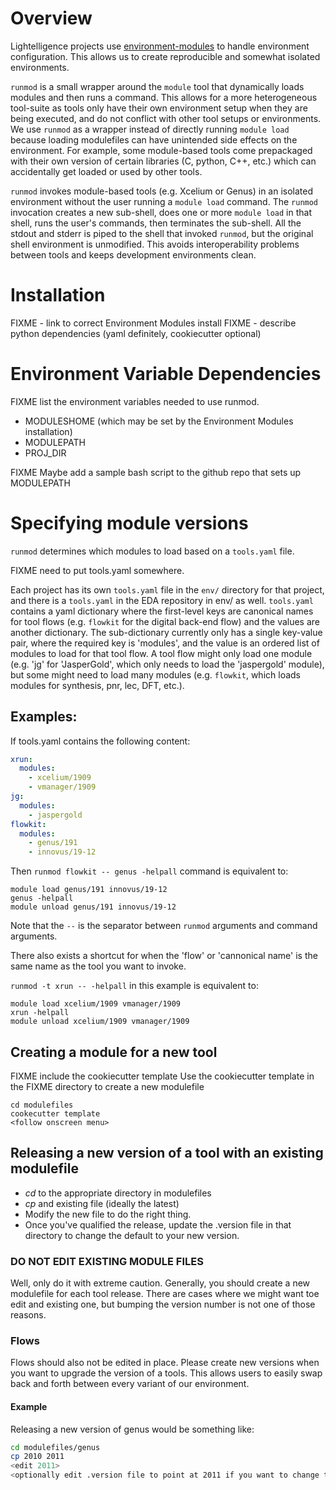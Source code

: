 # Overview
Lightelligence projects use [environment-modules](https://modules.readthedocs.io/en/latest/index.html) to handle environment configuration.
This allows us to create reproducible and somewhat isolated environments.

`runmod` is a small wrapper around the `module` tool that dynamically loads modules and then runs a command.
This allows for a more heterogeneous tool-suite as tools only have their own environment setup when they are being executed, and do not conflict with other tool setups or environments.
We use `runmod` as a wrapper instead of directly running `module load` because loading modulefiles can have unintended side effects on the environment.
For example, some module-based tools come prepackaged with their own version of certain libraries (C, python, C++, etc.) which can accidentally get loaded or used by other tools.

`runmod` invokes module-based tools (e.g. Xcelium or Genus) in an isolated environment without the user running a `module load` command.
The `runmod` invocation creates a new sub-shell, does one or more `module load` in that shell, runs the user's commands, then terminates the sub-shell.
All the stdout and stderr is piped to the shell that invoked `runmod`, but the original shell environment is unmodified.
This avoids interoperability problems between tools and keeps development environments clean.

# Installation
FIXME - link to correct Environment Modules install
FIXME - describe python dependencies (yaml definitely, cookiecutter optional)

# Environment Variable Dependencies
FIXME list the environment variables needed to use runmod.

* MODULESHOME (which may be set by the Environment Modules installation)
* MODULEPATH
* PROJ_DIR

FIXME Maybe add a sample bash script to the github repo that sets up MODULEPATH

# Specifying module versions
`runmod` determines which modules to load based on a `tools.yaml` file.

FIXME need to put tools.yaml somewhere.

Each project has its own `tools.yaml` file in the `env/` directory for that project, and there is a `tools.yaml` in the EDA repository in env/ as well.
`tools.yaml` contains a yaml dictionary where the first-level keys are canonical names for tool flows (e.g. `flowkit` for the digital back-end flow) and the values are another dictionary.
The sub-dictionary currently only has a single key-value pair, where the required key is 'modules', and the value is an ordered list of modules to load for that tool flow.
A tool flow might only load one module (e.g. 'jg' for 'JasperGold', which only needs to load the 'jaspergold' module), but some might need to load many modules (e.g. `flowkit`, which loads modules for synthesis, pnr, lec, DFT, etc.).

## Examples:
If tools.yaml contains the following content:
``` yaml
xrun:
  modules:
    - xcelium/1909
    - vmanager/1909
jg:
  modules:
    - jaspergold
flowkit:
  modules:
    - genus/191
    - innovus/19-12
```

Then ```runmod flowkit -- genus -helpall``` command is equivalent to:
```
module load genus/191 innovus/19-12
genus -helpall
module unload genus/191 innovus/19-12
```

Note that the `--` is the separator between `runmod` arguments and command arguments.

There also exists a shortcut for when the 'flow' or 'cannonical name' is the same name as the tool you want to invoke.

```runmod -t xrun -- -helpall``` in this example is equivalent to:

```
module load xcelium/1909 vmanager/1909
xrun -helpall
module unload xcelium/1909 vmanager/1909
```

## Creating a module for a new tool

FIXME include the cookiecutter template
Use the cookiecutter template in the FIXME directory to create a new modulefile

```
cd modulefiles
cookecutter template
<follow onscreen menu>
```

## Releasing a new version of a tool with an existing modulefile
* *cd* to the appropriate directory in modulefiles
* *cp* and existing file (ideally the latest)
* Modify the new file to do the right thing.
* Once you've qualified the release, update the .version file in that directory to change the default to your new version.
### DO NOT EDIT EXISTING MODULE FILES
Well, only do it with extreme caution. Generally, you should create a new modulefile for each tool release. There are cases where we might want toe edit and existing one, but bumping the version number is not one of those reasons.
### Flows
Flows should also not be edited in place. Please create new versions when you want to upgrade the version of a tools. This allows users to easily swap back and forth between every variant of our environment.
#### Example
Releasing a new version of genus would be something like:

``` bash
cd modulefiles/genus
cp 2010 2011
<edit 2011>
<optionally edit .version file to point at 2011 if you want to change the default version>
```